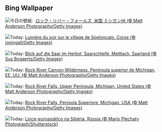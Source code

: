 ## Bing Wallpaper
![](https://www.bing.com/th?id=OHR.RockRiverFalls_JA-JP0295221799_UHD.jpg&w=1000)今日の壁紙: &nbsp;[ロック・リバー・フォールズ, 米国 ミシガン州 (© Matt Anderson Photography/Getty Images)](https://www.bing.com/th?id=OHR.RockRiverFalls_JA-JP0295221799_UHD.jpg)
<br><br/>
![](https://www.bing.com/th?id=OHR.CorsicaSunshine_FR-FR8649215960_UHD.jpg&w=1000)Today: [Lumière du soir sur le village de Speloncato, Corse (© joningall/Getty Images)](https://www.bing.com/th?id=OHR.CorsicaSunshine_FR-FR8649215960_UHD.jpg)
<br><br/>
![](https://www.bing.com/th?id=OHR.MettlachAutumn_DE-DE9026182741_UHD.jpg&w=1000)Today: [Blick auf die Saar im Herbst, Saarschleife, Mettlach, Saarland (© Sus Bogaerts/Getty Images)](https://www.bing.com/th?id=OHR.MettlachAutumn_DE-DE9026182741_UHD.jpg)
<br><br/>
![](https://www.bing.com/th?id=OHR.RockRiverFalls_ES-ES6474484835_UHD.jpg&w=1000)Today: [Rock River Canyon Wilderness, Península superior de Míchigan, EE. UU. (© Matt Anderson Photography/Getty Images)](https://www.bing.com/th?id=OHR.RockRiverFalls_ES-ES6474484835_UHD.jpg)
<br><br/>
![](https://www.bing.com/th?id=OHR.RockRiverFalls_EN-GB1931975271_UHD.jpg&w=1000)Today: [Rock River Falls, Upper Peninsula, Michigan, United States (© Matt Anderson Photography/Getty Images)](https://www.bing.com/th?id=OHR.RockRiverFalls_EN-GB1931975271_UHD.jpg)
<br><br/>
![](https://www.bing.com/th?id=OHR.RockRiverFalls_IT-IT3239553748_UHD.jpg&w=1000)Today: [Rock River Falls, Penisola Superiore, Michigan, USA (© Matt Anderson Photography/Getty Images)](https://www.bing.com/th?id=OHR.RockRiverFalls_IT-IT3239553748_UHD.jpg)
<br><br/>
![](https://www.bing.com/th?id=OHR.SiberianLynx_PT-BR2004015502_UHD.jpg&w=1000)Today: [Lince-euroasiático na Sibéria, Rússia (© Mario Plechaty Photograph/Shutterstock)](https://www.bing.com/th?id=OHR.SiberianLynx_PT-BR2004015502_UHD.jpg)
<br><br/>
